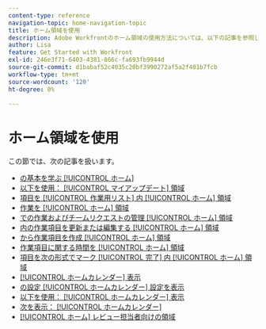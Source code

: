 ```yaml
---
content-type: reference
navigation-topic: home-navigation-topic
title: ホーム領域を使用
description: Adobe Workfrontのホーム領域の使用方法については、以下の記事を参照してください。
author: Lisa
feature: Get Started with Workfront
exl-id: 246e3f71-6403-4381-866c-fa693fb9944d
source-git-commit: d1babaf52c4035c20bf3990272af5a2f401b7fcb
workflow-type: tm+mt
source-wordcount: '120'
ht-degree: 0%

---
```


# ホーム領域を使用

この節では、次の記事を扱います。

* [の基本を学ぶ [!UICONTROL ホーム]](../../../workfront-basics/using-home/using-the-home-area/get-started-with-home.md)
* [以下を使用： [!UICONTROL マイアップデート] 領域](../../../workfront-basics/using-home/using-the-home-area/my-updates-area.md)
* [項目を [!UICONTROL 作業用リスト] 内 [!UICONTROL ホーム] 領域](../../../workfront-basics/using-home/using-the-home-area/display-items-in-home-work-list.md)
* [作業を [!UICONTROL ホーム] 領域](../../../workfront-basics/using-home/using-the-home-area/prioritize-work-in-home.md)
* [での作業およびチームリクエストの管理 [!UICONTROL ホーム] 領域](../../../workfront-basics/using-home/using-the-home-area/manage-work-and-team-requests-home.md)
* [内の作業項目を更新または編集する [!UICONTROL ホーム] 領域](../../../workfront-basics/using-home/using-the-home-area/update-and-edit-work-item-home.md)
* [から作業項目を作成 [!UICONTROL ホーム] 領域](../../../workfront-basics/using-home/using-the-home-area/create-work-items-in-home.md)
* [作業項目に関する時間を [!UICONTROL ホーム] 領域](../../../workfront-basics/using-home/using-the-home-area/log-time-on-work-item-in-home.md)
* [項目を次の形式でマーク [!UICONTROL 完了] 内 [!UICONTROL ホーム] 領域](../../../workfront-basics/using-home/using-the-home-area/mark-item-done-in-home.md)
* [[!UICONTROL ホームカレンダー] 表示](../../../workfront-basics/using-home/using-the-home-area/home-calendar-view.md)
* [の設定 [!UICONTROL ホームカレンダー] 設定を表示](../../../workfront-basics/using-home/using-the-home-area/configure-home-calendar-view.md)
* [以下を使用： [!UICONTROL ホームカレンダー] 表示](../../../workfront-basics/using-home/using-the-home-area/use-home-calendar-view.md)
* [次を表示： [!UICONTROL ホームカレンダー]](../../../workfront-basics/using-home/using-the-home-area/view-home-calendar.md)
* [[!UICONTROL ホーム] レビュー担当者向けの領域](../../../workfront-basics/using-home/using-the-home-area/home-for-reviewers.md)
